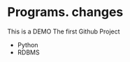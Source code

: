 # Programs. changes
This is a DEMO
The first Github Project
<ul>
  <li> Python </li>
  
  <li> RDBMS </li>
  
</ul>
